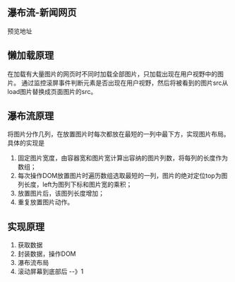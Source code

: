 ## 瀑布流-新闻网页
预览地址
## 懒加载原理
在加载有大量图片的网页时不同时加载全部图片，只加载出现在用户视野中的图片。
通过监控滚屏事件判断元素是否出现在用户视野，然后将被看到的图片src从load图片替换成页面图片的src。
## 瀑布流原理
将图片分作几列，在放置图片时每次都放在最短的一列中最下方，实现图片布局。
具体的实现是
1. 固定图片宽度，由容器宽和图片宽计算出容纳的图片列数，将每列的长度作为数组；
2. 每次操作DOM放置图片时遍历数组选取最短的一列，图片的绝对定位top为图列长度，left为图列下标和图片宽的乘积；
3. 放置图片后，该图列长度增加；
4. 重复放置图片动作。

## 实现原理

1. 获取数据
2. 封装数据，操作DOM
3. 瀑布流布局
4. 滚动屏幕到底部后 --》1
